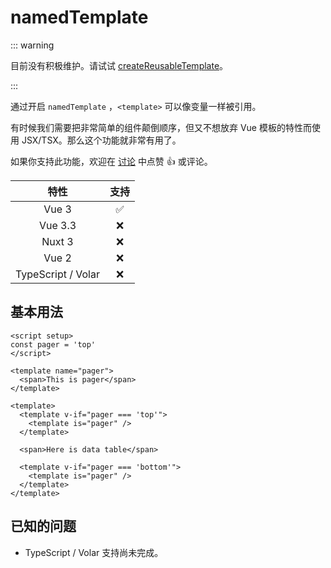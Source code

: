 # namedTemplate

<StabilityLevel level="experimental" />

::: warning

目前没有积极维护。请试试 [createReusableTemplate](https://vueuse.org/core/createReusableTemplate/)。

:::

通过开启 `namedTemplate` ，`<template>` 可以像变量一样被引用。

有时候我们需要把非常简单的组件颠倒顺序，但又不想放弃 Vue 模板的特性而使用 JSX/TSX。那么这个功能就非常有用了。

如果你支持此功能，欢迎在 [讨论](https://github.com/vuejs/core/discussions/6898) 中点赞 :+1: 或评论。

|        特性        |        支持        |
| :----------------: | :----------------: |
|       Vue 3        | :white_check_mark: |
|      Vue 3.3       |        :x:         |
|       Nuxt 3       |        :x:         |
|       Vue 2        |        :x:         |
| TypeScript / Volar |        :x:         |

## 基本用法

```vue {5-7,10-12,16-18}
<script setup>
const pager = 'top'
</script>

<template name="pager">
  <span>This is pager</span>
</template>

<template>
  <template v-if="pager === 'top'">
    <template is="pager" />
  </template>

  <span>Here is data table</span>

  <template v-if="pager === 'bottom'">
    <template is="pager" />
  </template>
</template>
```

## 已知的问题

- TypeScript / Volar 支持尚未完成。
